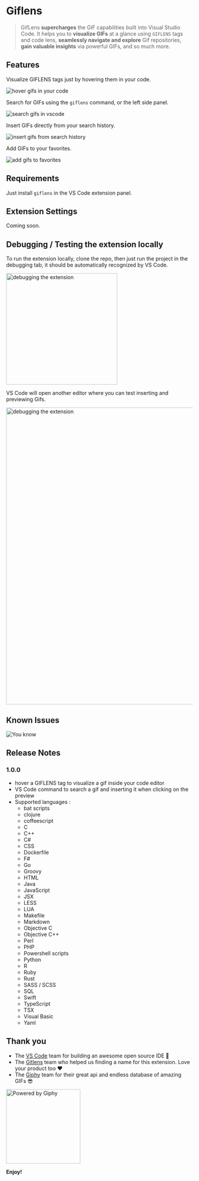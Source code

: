 # Giflens

> GifLens **supercharges** the GIF capabilities built into Visual Studio Code. It helps you to **visualize GIFs** at a glance using `GIFLENS` tags and code lens, **seamlessly navigate and explore** Gif repositories, **gain valuable insights** via powerful GIFs, and so much more.

## Features

Visualize GIFLENS tags just by hovering them in your code.

<img src="https://github.com/giflens/GifLens/blob/master/docs/assets/20-thanossalt.gif?raw=true" alt="hover gifs in your code"/>

Search for GIFs using the `giflens` command, or the left side panel.

<img src="https://github.com/giflens/GifLens/blob/master/docs/assets/20-jonsnow.gif?raw=true" alt="search gifs in vscode"/>

Insert GIFs directly from your search history.

<img src="https://github.com/giflens/GifLens/blob/master/docs/assets/20-hover-arnold.gif?raw=true" alt="insert gifs from search history"/>

Add GIFs to your favorites.

<img src="https://github.com/giflens/GifLens/blob/master/docs/assets/20-favorite.gif?raw=true" alt="add gifs to favorites"/>

## Requirements

Just install `giflens` in the VS Code extension panel.

## Extension Settings

Coming soon.

## Debugging / Testing the extension locally

To run the extension locally, clone the repo, then just run the project in the debugging tab, it should be automatically recognized by VS Code.

<img src="https://github.com/giflens/GifLens/blob/master/docs/assets/debug.png?raw=true" alt="debugging the extension" height="300"/>

VS Code will open another editor where you can test inserting and previewing Gifs.

<img src="https://github.com/giflens/GifLens/blob/master/docs/assets/preview-demo.gif?raw=true" alt="debugging the extension" width="800"/>

## Known Issues

![You know](https://media.giphy.com/media/JICGwZlbzui4w/giphy.gif)

## Release Notes

### 1.0.0

- hover a GIFLENS tag to visualize a gif inside your code editor
- VS Code command to search a gif and inserting it when clicking on the preview
- Supported languages :
  - bat scripts
  - clojure
  - coffeescript
  - C
  - C++
  - C#
  - CSS
  - Dockerfile
  - F#
  - Go
  - Groovy
  - HTML
  - Java
  - JavaScript
  - JSX
  - LESS
  - LUA
  - Makefile
  - Markdown
  - Objective C
  - Objective C++
  - Perl
  - PHP
  - Powershell scripts
  - Python
  - R
  - Ruby
  - Rust
  - SASS / SCSS
  - SQL
  - Swift
  - TypeScript
  - TSX
  - Visual Basic
  - Yaml

## Thank you

- The [VS Code](https://code.visualstudio.com/) team for building an awesome open source IDE 🙏
- The [Gitlens](https://github.com/eamodio/vscode-gitlens) team who helped us finding a name for this extension. Love your product too ❤️
- The [Giphy](https://giphy.com/) team for their great api and endless database of amazing GIFs 😎

<a href="https://giphy.com/"><img src="https://github.com/giflens/GifLens/blob/master/docs/assets/PoweredBy_200_Horizontal_Light-Backgrounds_With_Logo.gif?raw=true" alt="Powered by Giphy" width="200"/></a>

**Enjoy!**
